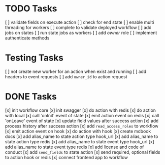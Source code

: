 # TODO Tasks

[ ] validate fields on execute action
[ ] check for end state
[ ] enable multi threading for workers
[ ] complete to validate deployed workflow
[ ] add jobs on states
[ ] run state jobs as workers
[ ] add _owner_ role
[ ] implement authenticate methods

# Testing Tasks
[ ] not create new worker for an action when exist and running
[ ] add headers to event requests
[ ] add `owner_id` to action request

# DONE Tasks
[x] init workflow core
[x] init swagger
[x] do action with redis
[x] do action with local
[x] call 'onInit' event of state
[x] emit action event on redis
[x] call 'onLeave' event of state
[x] update field values after success action
[x] add process history after success action
[x] add `read_access_roles` to workflow
[x] emit action event on hook
[x] do action with hook
[x] create mdbook docs
[x] add alias_name to state action type hook_url
[x] add alias_name to state action type redis
[x] add alias_name to state event type hook_url
[x] add alias_name to state event type redis
[x] add license and code of conduct
[x] add `send_fields` to state action
[x] send required, optional fields to action hook or redis
[x] connect frontend app to workflow

